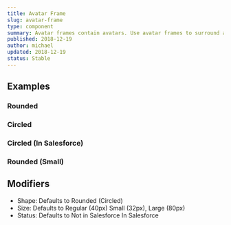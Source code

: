 ```yaml
---
title: Avatar Frame
slug: avatar-frame
type: component
summary: Avatar frames contain avatars. Use avatar frames to surround avatars and add statuses and resize.
published: 2018-12-19
author: michael
updated: 2018-12-19
status: Stable
---
```


##  Examples

### Rounded

### Circled

### Circled (In Salesforce)

### Rounded (Small)

## Modifiers
* Shape: Defaults to Rounded (Circled)
* Size: Defaults to Regular (40px) Small (32px), Large (80px)
* Status: Defaults to Not in Salesforce In Salesforce